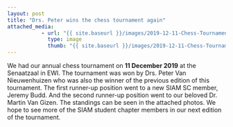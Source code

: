 ```yaml
---
layout: post
title: "Drs. Peter wins the chess tournament again"
attached_media:
           - url: "{{ site.baseurl }}/images/2019-12-11-Chess-Tournament/2019-12-11-chess-04.jpg"
             type: image
             thumb: "{{ site.baseurl }}/images/2019-12-11-Chess-Tournament/2019-12-11-chess-04.jpg"
---
```


We had our annual chess tournament on **11 December 2019** at the Senaatzaal in EWI. The tournament was won by Drs. Peter Van Nieuwenhuizen who was also the winner of the previous edition of this tournament.
The first runner-up position went to a new SIAM SC member, Jeremy Budd. And the second runner-up position went to our beloved Dr. Martin Van Gizen. The standings can be seen in the attached photos. We hope to see more of the SIAM student chapter members in our next edition of the tournament. 




